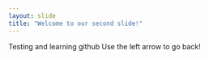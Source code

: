 ```yaml
---
layout: slide
title: "Welcome to our second slide!"
---
```

Testing and learning github
Use the left arrow to go back!

